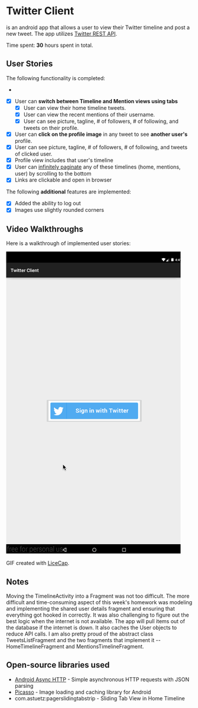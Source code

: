 # Twitter Client

is an android app that allows a user to view their Twitter timeline and post a new tweet. The app utilizes [Twitter REST API](https://dev.twitter.com/rest/public).

Time spent: **30** hours spent in total.

## User Stories


The following functionality is completed:

* 
* [x] User can **switch between Timeline and Mention views using tabs**
  * [x] User can view their home timeline tweets.
  * [x] User can view the recent mentions of their username.
  * [x] User can see picture, tagline, # of followers, # of following, and tweets on their profile.
* [x] User can **click on the profile image** in any tweet to see **another user's** profile.
 * [x] User can see picture, tagline, # of followers, # of following, and tweets of clicked user.
 * [x] Profile view includes that user's timeline
* [x] User can [infinitely paginate](http://guides.codepath.com/android/Endless-Scrolling-with-AdapterViews) any of these timelines (home, mentions, user) by scrolling to the bottom
* [x] Links are clickable and open in browser

The following **additional** features are implemented:

* [x] Added the ability to log out
* [x] Images use slightly rounded corners

## Video Walkthroughs

Here is a walkthrough of implemented user stories:

<img src='https://github.com/kshantaramanUFL/SimpleTwitterClient/raw/master/app/Twitter_Client.gif' alt='Video Walkthrough'/>

GIF created with [LiceCap](http://www.cockos.com/licecap/).

## Notes

Moving the TimelineActivity into a Fragment was not too difficult. The more difficult and time-consuming aspect of this week's homework was modeling and implementing the shared user details fragment and ensuring that everything got hooked in correctly.  It was also challenging to figure out the best logic when the internet is not available.  The app will pull items out of the database if the internet is down.  It also caches the User objects to reduce API calls.  I am also pretty proud of the abstract class TweetsListFragment and the two fragments that implement it -- HomeTimelineFragment and MentionsTimelineFragment.

## Open-source libraries used

- [Android Async HTTP](https://github.com/loopj/android-async-http) - Simple asynchronous HTTP requests with JSON parsing
- [Picasso](http://square.github.io/picasso/) - Image loading and caching library for Android
- com.astuetz:pagerslidingtabstrip - Sliding Tab View in Home Timeline

